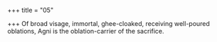 +++
title = "05"

+++
Of broad visage, immortal, ghee-cloaked, receiving well-poured oblations, Agni is the oblation-carrier of the sacrifice.